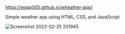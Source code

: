 https://wasp005.github.io/wheather-app/

Simple weather app using HTML, CSS, and JavaScript

![Screenshot 2023-02-25 231945](https://user-images.githubusercontent.com/94336750/221372042-1082374a-4bc3-41aa-9934-d027586a0a6d.png)
